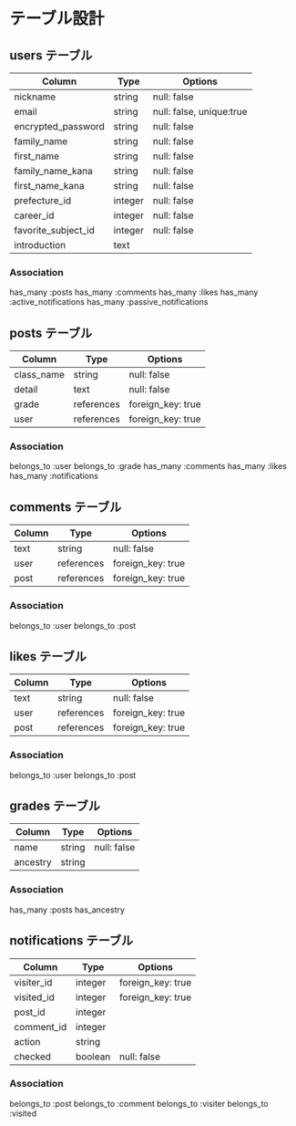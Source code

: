 # テーブル設計

## users テーブル

| Column                 | Type    | Options                  |
| ---------------------- | ------- | ------------------------ |
| nickname               | string  | null: false              |
| email                  | string  | null: false, unique:true |
| encrypted_password     | string  | null: false              |
| family_name            | string  | null: false              |
| first_name             | string  | null: false              |
| family_name_kana       | string  | null: false              |
| first_name_kana        | string  | null: false              |
| prefecture_id          | integer | null: false              |
| career_id              | integer | null: false              |
| favorite_subject_id    | integer | null: false              |
| introduction           | text    |                          |

### Association
has_many :posts
has_many :comments
has_many :likes
has_many :active_notifications
has_many :passive_notifications

## posts テーブル

| Column                 | Type       | Options                  |
| ---------------------- | ---------- | ------------------------ |
| class_name             | string     | null: false              |
| detail                 | text       | null: false              |
| grade                  | references | foreign_key: true        |
| user                   | references | foreign_key: true        |

### Association
belongs_to :user
belongs_to :grade
has_many :comments
has_many :likes
has_many :notifications

## comments テーブル

| Column                 | Type       | Options                  |
| ---------------------- | ---------- | ------------------------ |
| text                   | string     | null: false              |
| user                   | references | foreign_key: true        |
| post                   | references | foreign_key: true        |

### Association
belongs_to :user
belongs_to :post


## likes テーブル

| Column                 | Type       | Options                  |
| ---------------------- | ---------- | ------------------------ |
| text                   | string     | null: false              |
| user                   | references | foreign_key: true        |
| post                   | references | foreign_key: true        |

### Association
belongs_to :user
belongs_to :post


## grades テーブル

| Column                 | Type       | Options                  |
| ---------------------- | ---------- | ------------------------ |
| name                   | string     | null: false              |
| ancestry               | string     |                          |

### Association
has_many :posts
has_ancestry


## notifications テーブル

| Column                 | Type       | Options           |
| ---------------------- | ---------- | ----------------- |
| visiter_id             | integer    | foreign_key: true |
| visited_id             | integer    | foreign_key: true |
| post_id                | integer    |                   |
| comment_id             | integer    |                   |
| action                 | string     |                   |
| checked                | boolean    | null: false       |

### Association
belongs_to :post
belongs_to :comment
belongs_to :visiter
belongs_to :visited
